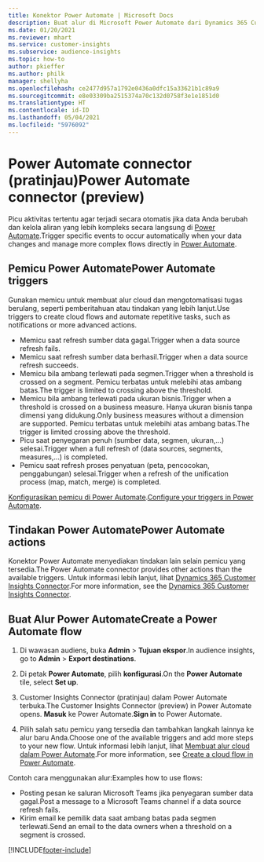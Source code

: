 ```yaml
---
title: Konektor Power Automate | Microsoft Docs
description: Buat alur di Microsoft Power Automate dari Dynamics 365 Customer Insights.
ms.date: 01/20/2021
ms.reviewer: mhart
ms.service: customer-insights
ms.subservice: audience-insights
ms.topic: how-to
author: pkieffer
ms.author: philk
manager: shellyha
ms.openlocfilehash: ce2477d957a1792e0436a0dfc15a33621b1c89a9
ms.sourcegitcommit: e8e03309ba2515374a70c132d0758f3e1e1851d0
ms.translationtype: HT
ms.contentlocale: id-ID
ms.lasthandoff: 05/04/2021
ms.locfileid: "5976092"
---
```

# <a name="power-automate-connector-preview"></a><span data-ttu-id="cd790-103">Power Automate connector (pratinjau)</span><span class="sxs-lookup"><span data-stu-id="cd790-103">Power Automate connector (preview)</span></span>

<span data-ttu-id="cd790-104">Picu aktivitas tertentu agar terjadi secara otomatis jika data Anda berubah dan kelola aliran yang lebih kompleks secara langsung di [Power Automate](https://flow.microsoft.com/).</span><span class="sxs-lookup"><span data-stu-id="cd790-104">Trigger specific events to occur automatically when your data changes and manage more complex flows directly in [Power Automate](https://flow.microsoft.com/).</span></span>

## <a name="power-automate-triggers"></a><span data-ttu-id="cd790-105">Pemicu Power Automate</span><span class="sxs-lookup"><span data-stu-id="cd790-105">Power Automate triggers</span></span>

<span data-ttu-id="cd790-106">Gunakan memicu untuk membuat alur cloud dan mengotomatisasi tugas berulang, seperti pemberitahuan atau tindakan yang lebih lanjut.</span><span class="sxs-lookup"><span data-stu-id="cd790-106">Use triggers to create cloud flows and automate repetitive tasks, such as notifications or more advanced actions.</span></span> 

- <span data-ttu-id="cd790-107">Memicu saat refresh sumber data gagal.</span><span class="sxs-lookup"><span data-stu-id="cd790-107">Trigger when a data source refresh fails.</span></span> 
- <span data-ttu-id="cd790-108">Memicu saat refresh sumber data berhasil.</span><span class="sxs-lookup"><span data-stu-id="cd790-108">Trigger when a data source refresh succeeds.</span></span>
- <span data-ttu-id="cd790-109">Memicu bila ambang terlewati pada segmen.</span><span class="sxs-lookup"><span data-stu-id="cd790-109">Trigger when a threshold is crossed on a segment.</span></span> <span data-ttu-id="cd790-110">Pemicu terbatas untuk melebihi atas ambang batas.</span><span class="sxs-lookup"><span data-stu-id="cd790-110">The trigger is limited to crossing above the threshold.</span></span>
- <span data-ttu-id="cd790-111">Memicu bila ambang terlewati pada ukuran bisnis.</span><span class="sxs-lookup"><span data-stu-id="cd790-111">Trigger when a threshold is crossed on a business measure.</span></span> <span data-ttu-id="cd790-112">Hanya ukuran bisnis tanpa dimensi yang didukung.</span><span class="sxs-lookup"><span data-stu-id="cd790-112">Only business measures without a dimension are supported.</span></span> <span data-ttu-id="cd790-113">Pemicu terbatas untuk melebihi atas ambang batas.</span><span class="sxs-lookup"><span data-stu-id="cd790-113">The trigger is limited crossing above the threshold.</span></span>
- <span data-ttu-id="cd790-114">Picu saat penyegaran penuh (sumber data, segmen, ukuran,...) selesai.</span><span class="sxs-lookup"><span data-stu-id="cd790-114">Trigger when a full refresh of (data sources, segments, measures,...) is completed.</span></span>
- <span data-ttu-id="cd790-115">Pemicu saat refresh proses penyatuan (peta, pencocokan, penggabungan) selesai.</span><span class="sxs-lookup"><span data-stu-id="cd790-115">Trigger when a refresh of the unification process (map, match, merge) is completed.</span></span>

<span data-ttu-id="cd790-116">[Konfigurasikan pemicu di Power Automate](https://flow.microsoft.com/connectors/shared_customerinsights/dynamics-365-customer-insights-connector/).</span><span class="sxs-lookup"><span data-stu-id="cd790-116">[Configure your triggers in Power Automate](https://flow.microsoft.com/connectors/shared_customerinsights/dynamics-365-customer-insights-connector/).</span></span>

## <a name="power-automate-actions"></a><span data-ttu-id="cd790-117">Tindakan Power Automate</span><span class="sxs-lookup"><span data-stu-id="cd790-117">Power Automate actions</span></span>
<span data-ttu-id="cd790-118">Konektor Power Automate menyediakan tindakan lain selain pemicu yang tersedia.</span><span class="sxs-lookup"><span data-stu-id="cd790-118">The Power Automate connector provides other actions than the available triggers.</span></span> <span data-ttu-id="cd790-119">Untuk informasi lebih lanjut, lihat [Dynamics 365 Customer Insights Connector](/connectors/customerinsights/).</span><span class="sxs-lookup"><span data-stu-id="cd790-119">For more information, see the [Dynamics 365 Customer Insights Connector](/connectors/customerinsights/).</span></span>

## <a name="create-a-power-automate-flow"></a><span data-ttu-id="cd790-120">Buat Alur Power Automate</span><span class="sxs-lookup"><span data-stu-id="cd790-120">Create a Power Automate flow</span></span>

1. <span data-ttu-id="cd790-121">Di wawasan audiens, buka **Admin** > **Tujuan ekspor**.</span><span class="sxs-lookup"><span data-stu-id="cd790-121">In audience insights, go to **Admin** > **Export destinations**.</span></span>

1. <span data-ttu-id="cd790-122">Di petak **Power Automate**, pilih **konfigurasi**.</span><span class="sxs-lookup"><span data-stu-id="cd790-122">On the **Power Automate** tile, select **Set up**.</span></span>

1. <span data-ttu-id="cd790-123">Customer Insights Connector (pratinjau) dalam Power Automate terbuka.</span><span class="sxs-lookup"><span data-stu-id="cd790-123">The Customer Insights Connector (preview) in Power Automate opens.</span></span> <span data-ttu-id="cd790-124">**Masuk** ke Power Automate.</span><span class="sxs-lookup"><span data-stu-id="cd790-124">**Sign in** to Power Automate.</span></span>

1. <span data-ttu-id="cd790-125">Pilih salah satu pemicu yang tersedia dan tambahkan langkah lainnya ke alur baru Anda.</span><span class="sxs-lookup"><span data-stu-id="cd790-125">Choose one of the available triggers and add more steps to your new flow.</span></span> <span data-ttu-id="cd790-126">Untuk informasi lebih lanjut, lihat [Membuat alur cloud dalam Power Automate](/power-automate/get-started-logic-flow).</span><span class="sxs-lookup"><span data-stu-id="cd790-126">For more information, see [Create a cloud flow in Power Automate](/power-automate/get-started-logic-flow).</span></span>

<span data-ttu-id="cd790-127">Contoh cara menggunakan alur:</span><span class="sxs-lookup"><span data-stu-id="cd790-127">Examples how to use flows:</span></span> 
- <span data-ttu-id="cd790-128">Posting pesan ke saluran Microsoft Teams jika penyegaran sumber data gagal.</span><span class="sxs-lookup"><span data-stu-id="cd790-128">Post a message to a Microsoft Teams channel if a data source refresh fails.</span></span> 
- <span data-ttu-id="cd790-129">Kirim email ke pemilik data saat ambang batas pada segmen terlewati.</span><span class="sxs-lookup"><span data-stu-id="cd790-129">Send an email to the data owners when a threshold on a segment is crossed.</span></span>



[!INCLUDE[footer-include](../includes/footer-banner.md)]
